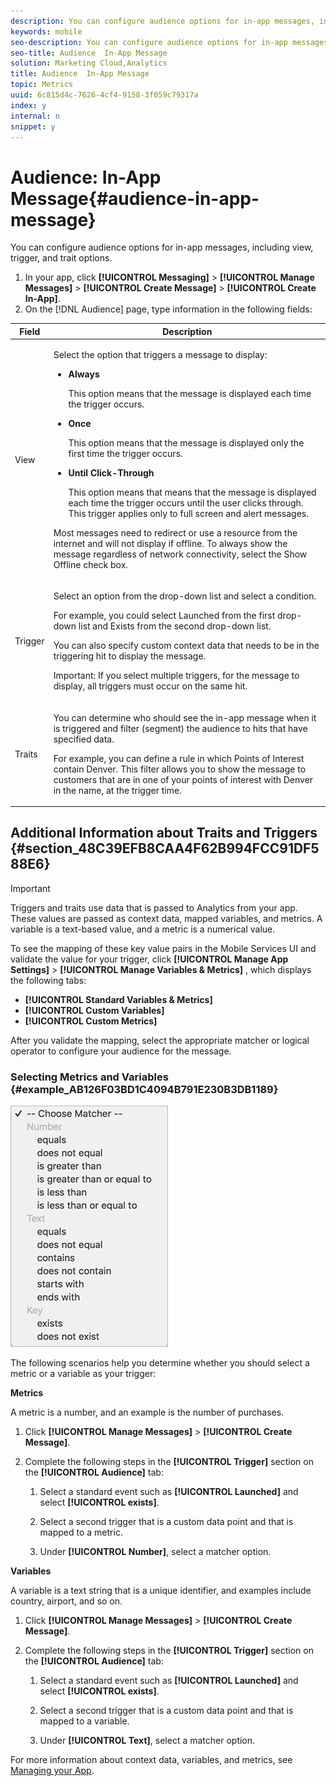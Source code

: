 ```yaml
---
description: You can configure audience options for in-app messages, including view, trigger, and trait options.
keywords: mobile
seo-description: You can configure audience options for in-app messages, including view, trigger, and trait options.
seo-title: Audience  In-App Message
solution: Marketing Cloud,Analytics
title: Audience  In-App Message
topic: Metrics
uuid: 6c815d4c-7626-4cf4-9158-3f059c79317a
index: y
internal: n
snippet: y
---
```


# Audience: In-App Message{#audience-in-app-message}

You can configure audience options for in-app messages, including view, trigger, and trait options.

1. In your app, click **[!UICONTROL Messaging]** > **[!UICONTROL Manage Messages]** > **[!UICONTROL Create Message]** > **[!UICONTROL Create In-App]**. 
1. On the [!DNL Audience] page, type information in the following fields:

<table id="table_57E4D9BE2D6B473899F30F5B512E4F94"> 
 <thead> 
  <tr> 
   <th colname="col1" class="entry"> Field </th> 
   <th colname="col2" class="entry"> Description </th> 
  </tr>
 </thead>
 <tbody> 
  <tr> 
   <td colname="col1"> <p><span class="uicontrol"> View </span> </p> </td> 
   <td colname="col2"> <p>Select the option that triggers a message to display: </p> <p> 
     <ul id="ul_C0EC9D84402F415FA92432C068E7D0AE"> 
      <li id="li_8763B65E5BFC45A28DEE138CE03CE44B"> <p><b>Always</b> </p> <p>This option means that the message is displayed each time the trigger occurs. </p> </li> 
      <li id="li_D66F86838138481FA818F6B51DE67898"> <p> <b>Once</b> </p> <p>This option means that the message is displayed only the first time the trigger occurs. </p> </li> 
      <li id="li_D2C2C59C4C934FD5BAA161128DB997B4"> <p><b>Until Click-Through</b> </p> <p>This option means that means that the message is displayed each time the trigger occurs until the user clicks through. This trigger applies only to full screen and alert messages. </p> </li> 
     </ul> </p> <p>Most messages need to redirect or use a resource from the internet and will not display if offline. To always show the message regardless of network connectivity, select the <span class="uicontrol"> Show Offline</span> check box. </p> </td> 
  </tr> 
  <tr> 
   <td colname="col1"> <p><span class="uicontrol"> Trigger </span> </p> </td> 
   <td colname="col2"> <p>Select an option from the drop-down list and select a condition. </p> <p>For example, you could select <span class="uicontrol"> Launched</span> from the first drop-down list and <span class="uicontrol"> Exists</span> from the second drop-down list. </p> <p>You can also specify custom context data that needs to be in the triggering hit to display the message. </p> <p> <p>Important:  If you select multiple triggers, for the message to display, all triggers must occur on the same hit. </p> </p> </td> 
  </tr> 
  <tr> 
   <td colname="col1"> <p><span class="uicontrol"> Traits </span> </p> </td> 
   <td colname="col2"> <p>You can determine who should see the in-app message when it is triggered and filter (segment) the audience to hits that have specified data. </p> <p>For example, you can define a rule in which Points of Interest contain Denver. This filter allows you to show the message to customers that are in one of your points of interest with Denver in the name, at the trigger time. </p> </td> 
  </tr> 
 </tbody> 
</table>

## Additional Information about Traits and Triggers {#section_48C39EFB8CAA4F62B994FCC91DF588E6}

>[!IMPORTANT]
>
>Triggers and traits use data that is passed to Analytics from your app. These values are passed as context data, mapped variables, and metrics. A variable is a text-based value, and a metric is a numerical value.

To see the mapping of these key value pairs in the Mobile Services UI and validate the value for your trigger, click **[!UICONTROL Manage App Settings]** > **[!UICONTROL Manage Variables & Metrics]** , which displays the following tabs:

* **[!UICONTROL Standard Variables & Metrics]** 
* **[!UICONTROL Custom Variables]** 
* **[!UICONTROL Custom Metrics]**

After you validate the mapping, select the appropriate matcher or logical operator to configure your audience for the message.

### Selecting Metrics and Variables {#example_AB126F03BD1C4094B791E230B3DB1189}

![](assets/custom_trigger_matcher_options.png)

The following scenarios help you determine whether you should select a metric or a variable as your trigger:

**Metrics**

A metric is a number, and an example is the number of purchases.

1. Click **[!UICONTROL Manage Messages]** > **[!UICONTROL Create Message]**. 
1. Complete the following steps in the **[!UICONTROL Trigger]** section on the **[!UICONTROL Audience]** tab:

    1. Select a standard event such as **[!UICONTROL Launched]** and select **[!UICONTROL exists]**. 
    
    1. Select a second trigger that is a custom data point and that is mapped to a metric. 
    1. Under **[!UICONTROL Number]**, select a matcher option.

**Variables**

A variable is a text string that is a unique identifier, and examples include country, airport, and so on.

1. Click **[!UICONTROL Manage Messages]** > **[!UICONTROL Create Message]**. 
1. Complete the following steps in the **[!UICONTROL Trigger]** section on the **[!UICONTROL Audience]** tab:

    1. Select a standard event such as **[!UICONTROL Launched]** and select **[!UICONTROL exists]**. 
    
    1. Select a second trigger that is a custom data point and that is mapped to a variable. 
    1. Under **[!UICONTROL Text]**, select a matcher option.

For more information about context data, variables, and metrics, see [Managing your App](https://marketing.adobe.com/resources/help/en_US/mobile/c_mob_manage-app.html). 
